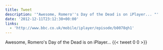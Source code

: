 ```yaml
---
title: Tweet
description: '"Awesome, Romero''s Day of the Dead is on iPlayer... "'
date: '2012-12-11T23:12:30+00:00'
links:
  - 'http://www.bbc.co.uk/mobile/iplayer/episode/b0078qh1'
---
```

Awesome, Romero's Day of the Dead is on iPlayer... 
      {{< tweet 0 0 >}}
    
